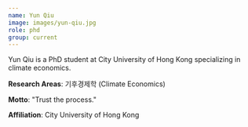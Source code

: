 ```yaml
---
name: Yun Qiu
image: images/yun-qiu.jpg
role: phd
group: current
---
```


Yun Qiu is a PhD student at City University of Hong Kong specializing in climate economics.

**Research Areas**: 기후경제학 (Climate Economics)

**Motto**: "Trust the process."

**Affiliation**: City University of Hong Kong